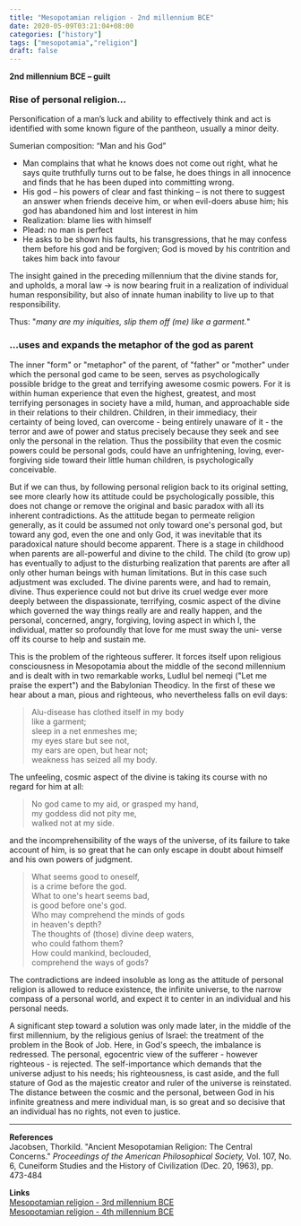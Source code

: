 ```yaml
---
title: "Mesopotamian religion - 2nd millennium BCE"
date: 2020-05-09T03:21:04+08:00
categories: ["history"]
tags: ["mesopotamia","religion"]  
draft: false
---
```


**2nd millennium BCE – guilt**  

### Rise of personal religion...

Personification of a man’s luck and ability to effectively think and act is identified with some known figure of the pantheon, usually a minor deity.

Sumerian composition: “Man and his God”
- Man complains that what he knows does not come out right, what he says quite truthfully turns out to be false, he does things in all innocence and finds that he has been duped into committing wrong.  
- His god – his powers of clear and fast thinking – is not there to suggest an answer when friends deceive him, or when evil-doers abuse him; his god has abandoned him and lost interest in him  
- Realization: blame lies with himself  
- Plead: no man is perfect  
- He asks to be shown his faults, his transgressions, that he may confess them before his god and be forgiven; God is moved by his contrition and takes him back into favour  
  
The insight gained in the preceding millennium that the divine stands for, and upholds, a moral law -> is now bearing fruit in a realization of individual human responsibility, but also of innate human inability to live up to that responsibility.

Thus: "*many are my iniquities, slip them off (me) like a garment.*"

### ...uses and expands the metaphor of the god as parent

The inner "form" or "metaphor" of the parent, of "father" or "mother" under which the personal god came to be seen, serves as psychologically possible bridge to the great and terrifying awesome cosmic powers. For it is within human experience that even the highest, greatest, and most terrifying personages in society have a mild, human, and approachable side in their relations to their children. Children, in their immediacy, their certainty of being loved, can overcome - being entirely unaware of it - the terror and awe of power and status precisely because they seek and see only the personal in the relation. Thus the possibility that even the cosmic powers could be personal gods, could have an unfrightening, loving, ever-forgiving side toward their little human children, is psychologically conceivable.

But if we can thus, by following personal religion back to its original setting, see more clearly how its attitude could be psychologically possible, this does not change or remove the original and basic paradox with all its inherent contradictions. As the attitude began to permeate religion generally, as it could be assumed not only toward one's personal god, but toward any god, even the one and only God, it was inevitable that its paradoxical nature should become apparent. There is a stage in childhood when parents are all-powerful and divine to the child. The child (to grow up) has eventually to adjust to the disturbing realization that parents are after all only other human beings with human limitations. But in this case such adjustment was excluded. The divine parents were, and had to remain, divine. Thus experience could not but drive its cruel wedge ever more deeply between the dispassionate, terrifying, cosmic aspect of the divine which governed the way things really are and really happen, and the personal, concerned, angry, forgiving, loving aspect in which I, the individual, matter so profoundly that love for me must sway the uni- verse off its course to help and sustain me.

This is the problem of the righteous sufferer. It forces itself upon religious consciousness in Mesopotamia about the middle of the second millennium and is dealt with in two remarkable works, Ludlul bel nemeqi ("Let me praise the expert") and the Babylonian Theodicy. In the first of these we hear about a man, pious and righteous, who nevertheless falls on evil days:

> Alu-disease has clothed itself in my body  
like a garment;  
sleep in a net enmeshes me;  
my eyes stare but see not,  
my ears are open, but hear not;  
weakness has seized all my body.  

The unfeeling, cosmic aspect of the divine is taking its course with no regard for him at all:

> No god came to my aid, or grasped my hand,  
my goddess did not pity me,  
walked not at my side.  

and the incomprehensibility of the ways of the universe, of its failure to take account of him, is so great that he can only escape in doubt about himself and his own powers of judgment.

> What seems good to oneself,  
 is a crime before the god.  
What to one's heart seems bad,  
 is good before one's god.  
Who may comprehend the minds of gods  
 in heaven's depth?  
The thoughts of (those) divine deep waters,  
 who could fathom them?  
How could mankind, beclouded,  
 comprehend the ways of gods?  

The contradictions are indeed insoluble as long as the attitude of personal religion is allowed to reduce existence, the infinite universe, to the narrow compass of a personal world, and expect it to center in an individual and his personal needs.

A significant step toward a solution was only made later, in the middle of the first millennium, by the religious genius of Israel: the treatment of the problem in the Book of Job. Here, in God's speech, the imbalance is redressed. The personal, egocentric view of the sufferer - however righteous - is rejected. The self-importance which demands that the universe adjust to his needs; his righteousness, is cast aside, and the full stature of God as the majestic creator and ruler of the universe is reinstated. The distance between the cosmic and the personal, between God in his infinite greatness and mere individual man, is so great and so decisive that an individual has no rights, not even to justice.

---
**References**  
Jacobsen, Thorkild. "Ancient Mesopotamian Religion: The Central Concerns." *Proceedings of the American Philosophical Society,* Vol. 107, No. 6, Cuneiform Studies and the History of Civilization (Dec. 20, 1963), pp. 473-484
  
**Links**  
[Mesopotamian religion - 3rd millennium BCE](../mesopotamian-religion-3rd-millennium-bce/)  
[Mesopotamian religion - 4th millennium BCE](../mesopotamian-religion-4th-millennium-bce/)  
